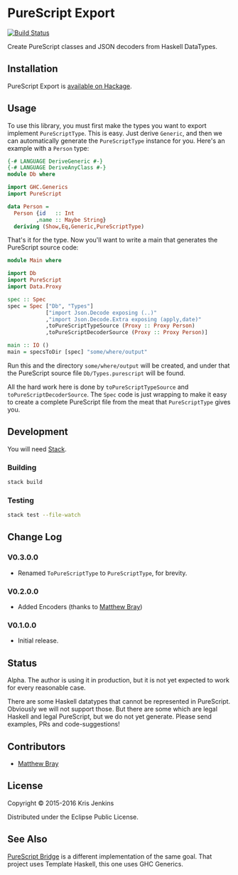 # PureScript Export

[![Build Status](https://travis-ci.org/parsonsmatt/purescript-export.svg)](https://travis-ci.org/parsonsmatt/purescript-export)

Create PureScript classes and JSON decoders from Haskell DataTypes.

## Installation

PureScript Export is [available on Hackage](http://hackage.haskell.org/package/purescript-export).

## Usage

To use this library, you must first make the types you want to export
implement `PureScriptType`. This is easy. Just derive `Generic`, and then
we can automatically generate the `PureScriptType` instance for you. Here's
an example with a `Person` type:

```haskell
{-# LANGUAGE DeriveGeneric #-}
{-# LANGUAGE DeriveAnyClass #-}
module Db where

import GHC.Generics
import PureScript

data Person =
  Person {id   :: Int
         ,name :: Maybe String}
  deriving (Show,Eq,Generic,PureScriptType)
```

That's it for the type. Now you'll want to write a main that generates
the PureScript source code:

```haskell
module Main where

import Db
import PureScript
import Data.Proxy

spec :: Spec
spec = Spec ["Db", "Types"]
            ["import Json.Decode exposing (..)"
            ,"import Json.Decode.Extra exposing (apply,date)"
            ,toPureScriptTypeSource (Proxy :: Proxy Person)
            ,toPureScriptDecoderSource (Proxy :: Proxy Person)]

main :: IO ()
main = specsToDir [spec] "some/where/output"
```

Run this and the directory `some/where/output` will be created, and
under that the PureScript source file `Db/Types.purescript` will be found.

All the hard work here is done by `toPureScriptTypeSource` and
`toPureScriptDecoderSource`. The `Spec` code is just wrapping to make it easy
to create a complete PureScript file from the meat that `PureScriptType` gives
you.

## Development

You will need [Stack](https://github.com/commercialhaskell/stack).

### Building

```sh
stack build
```

### Testing

```sh
stack test --file-watch
```

## Change Log

### V0.3.0.0
* Renamed `ToPureScriptType` to `PureScriptType`, for brevity.

### V0.2.0.0
* Added Encoders (thanks to [Matthew Bray](https://github.com/mattjbray))

### V0.1.0.0
* Initial release.

## Status

Alpha. The author is using it in production, but it is not yet
expected to work for every reasonable case.

There are some Haskell datatypes that cannot be represented in
PureScript. Obviously we will not support those. But there are some which are
legal Haskell and legal PureScript, but we do not yet generate. Please send
examples, PRs and code-suggestions!

## Contributors

* [Matthew Bray](https://github.com/mattjbray)

## License

Copyright © 2015-2016 Kris Jenkins

Distributed under the Eclipse Public License.

## See Also

[PureScript Bridge](https://hackage.haskell.org/package/purescript-bridge) is a
different implementation of the same goal. That project uses Template
Haskell, this one uses GHC Generics.
